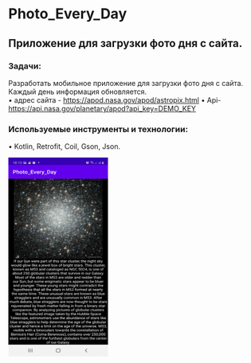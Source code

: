 # Photo_Every_Day
## Приложение для загрузки фото дня с сайта.  

### Задачи:  
Разработать мобильное приложение для загрузки фото дня с сайта. Каждый день информация обновляется.  
• адрес сайта - https://apod.nasa.gov/apod/astropix.html
• Api- https://api.nasa.gov/planetary/apod?api_key=DEMO_KEY

### Используемые инструменты и технологии:  
• Kotlin, Retrofit, Coil, Gson, Json.  

<img src="https://github.com/katerinavp/Photo_Every_Day/blob/master/Screenshot_Photo_Every_Day.jpg" width="200" height="400">
